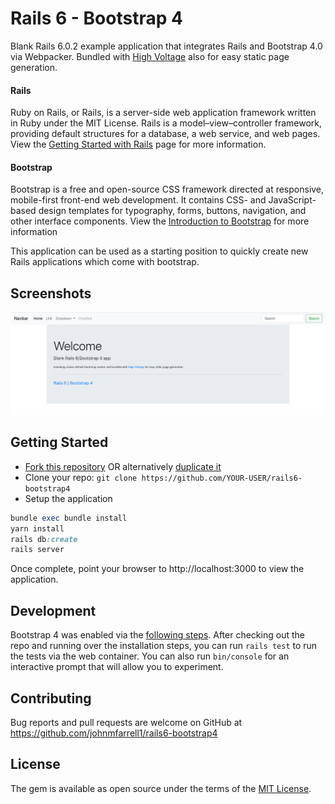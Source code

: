 Rails 6 - Bootstrap 4
========

Blank Rails 6.0.2 example application that integrates Rails and Bootstrap 4.0 via Webpacker.
Bundled with [High Voltage](https://github.com/thoughtbot/high_voltage) also for easy static page generation.

#### Rails
Ruby on Rails, or Rails, is a server-side web application framework written in Ruby under the MIT License. 
Rails is a model–view–controller framework, providing default structures for a database, a web service, and web pages.
View the [Getting Started with Rails](https://guides.rubyonrails.org/getting_started.html) page for more information.

#### Bootstrap
Bootstrap is a free and open-source CSS framework directed at responsive, mobile-first front-end web development. 
It contains CSS- and JavaScript-based design templates for typography, forms, buttons, navigation, and other interface components.
View the [Introduction to Bootstrap](https://getbootstrap.com/docs/4.0/getting-started/introduction/) for more information

This application can be used as a starting position to quickly create new Rails applications which come with bootstrap.

Screenshots
--------
![Welcome Screenshot](https://raw.githubusercontent.com/johnmfarrell1/rails6-bootstrap4/master/screenshots/welcome_screenshot.png)

Getting Started
---

- [Fork this repository](https://github.com/johnmfarrel1/rails6-bootstrap4) OR alternatively [duplicate it](https://help.github.com/en/github/creating-cloning-and-archiving-repositories/duplicating-a-repository)
- Clone your repo: `git clone https://github.com/YOUR-USER/rails6-bootstrap4`
- Setup the application

```ruby
bundle exec bundle install
yarn install
rails db:create
rails server
```

Once complete, point your browser to http://localhost:3000 to view the application.

## Development
Bootstrap 4 was enabled via the [following steps](https://gist.github.com/bazzel/2c64e2e5804077f9a61938a93ed54823).
After checking out the repo and running over the installation steps, you can run `rails test` to run the tests via the web container. 
You can also run `bin/console` for an interactive prompt that will allow you to experiment.

## Contributing

Bug reports and pull requests are welcome on GitHub at https://github.com/johnmfarrell1/rails6-bootstrap4

## License

The gem is available as open source under the terms of the [MIT License](https://opensource.org/licenses/MIT).